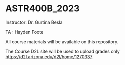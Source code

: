 # ASTR400B_2023

Instructor: Dr. Gurtina Besla

TA : Hayden Foote

All course materials will be available on this repository.

The Course D2L site will be used to upload grades only 
https://d2l.arizona.edu/d2l/home/1270337


